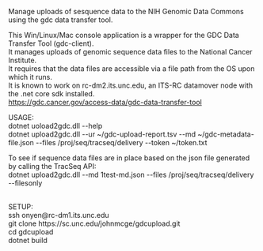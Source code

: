 <p>Manage uploads of sesquence data to the NIH Genomic Data Commons using the gdc data transfer tool.</p>

This Win/Linux/Mac console application is a wrapper for the GDC Data Transfer Tool (gdc-client). <br>
It manages uploads of genomic sequence data files to the National Cancer Institute.<br>
It requires that the data files are accessible via a file path from the OS upon which it runs.<br>
It is known to work on rc-dm2.its.unc.edu, an ITS-RC datamover node with the .net core sdk installed.<br>
https://gdc.cancer.gov/access-data/gdc-data-transfer-tool

USAGE: <br>
dotnet uoload2gdc.dll --help<br>
dotnet upload2gdc.dll --ur ~/gdc-upload-report.tsv --md ~/gdc-metadata-file.json --files /proj/seq/tracseq/delivery --token ~/token.txt<br>


<p>To see if sequence data files are in place based on the json file generated by calling the TracSeq API:<br>
dotnet upload2gdc.dll --md 1test-md.json --files /proj/seq/tracseq/delivery --filesonly</p>

<br>
SETUP:<br>
ssh onyen@rc-dm1.its.unc.edu<br>
git clone https://sc.unc.edu/johnmcge/gdcupload.git<br>
cd gdcupload<br>
dotnet build<br>


